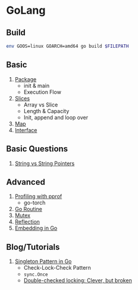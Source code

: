 # GoLang

## Build

```bash
env GOOS=linux GOARCH=amd64 go build $FILEPATH
```

## Basic

1. [Package](./package.md)
    - init & main
    - Execution Flow
1. [Slices](./slices.md)
    - Array vs Slice
    - Length & Capacity
    - Init, append and loop over
1. [Map](./map)
1. [Interface](./interface.md)

## Basic Questions

1. [String vs String Pointers](https://dhdersch.github.io/golang/2016/01/23/golang-when-to-use-string-pointers.html)

## Advanced

1. [Profiling with pprof](./pprof.md)
    - go-torch
1. [Go Routine](./goroutine.md)
1. [Mutex](./mutex.md)
1. [Reflection](./reflection.md)
1. [Embedding in Go](./embedding.md)

## Blog/Tutorials

1. [Singleton Pattern in Go](http://marcio.io/2015/07/singleton-pattern-in-go/)
    - Check-Lock-Check Pattern
    - `sync.Once`
    - [Double-checked locking: Clever, but broken](https://www.javaworld.com/article/2074979/java-concurrency/double-checked-locking--clever--but-broken.html)